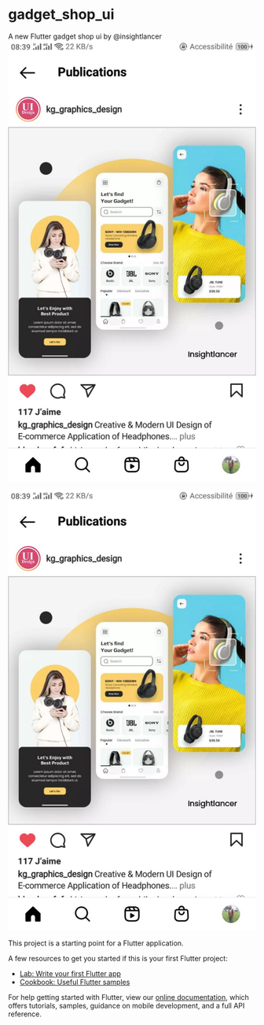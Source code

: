 # gadget_shop_ui

A new Flutter gadget shop ui by  @insightlancer
![alt text](https://github.com/fofe00/gadget_shop_ui/blob/master/sreens/photo_2022-06-02_18-46-24.jpg)

![alt text](https://github.com/fofe00/gadget_shop_ui/blob/master/sreens/photo_2022-06-02_18-46-24.jpg)



This project is a starting point for a Flutter application.

A few resources to get you started if this is your first Flutter project:

- [Lab: Write your first Flutter app](https://flutter.dev/docs/get-started/codelab)
- [Cookbook: Useful Flutter samples](https://flutter.dev/docs/cookbook)

For help getting started with Flutter, view our
[online documentation](https://flutter.dev/docs), which offers tutorials,
samples, guidance on mobile development, and a full API reference.
